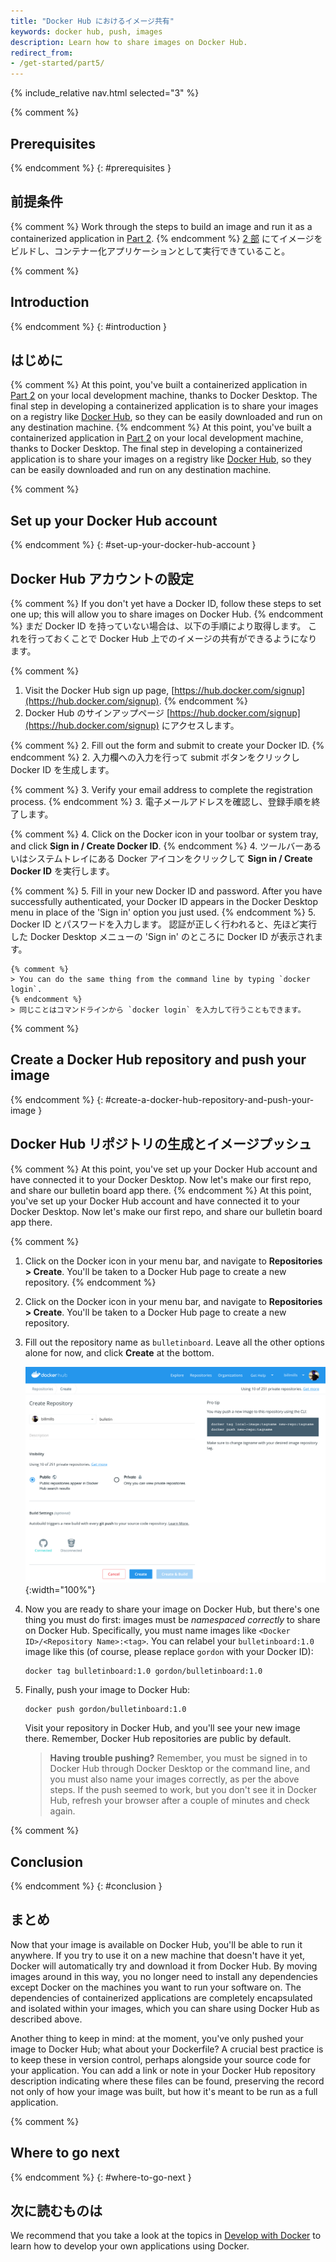 ```yaml
---
title: "Docker Hub におけるイメージ共有"
keywords: docker hub, push, images
description: Learn how to share images on Docker Hub.
redirect_from:
- /get-started/part5/
---
```


{% include_relative nav.html selected="3" %}

{% comment %}
## Prerequisites
{% endcomment %}
{: #prerequisites }
## 前提条件

{% comment %}
Work through the steps to build an image and run it as a containerized application in [Part 2](part2.md).
{% endcomment %}
[2 部](part2.md) にてイメージをビルドし、コンテナー化アプリケーションとして実行できていること。

{% comment %}
## Introduction
{% endcomment %}
{: #introduction }
## はじめに

{% comment %}
At this point, you've built a containerized application in [Part 2](part2.md) on your local development machine, thanks to Docker Desktop. The final step in developing a containerized application is to share your images on a registry like [Docker Hub](https://hub.docker.com/), so they can be easily downloaded and run on any destination machine.
{% endcomment %}
At this point, you've built a containerized application in [Part 2](part2.md) on your local development machine, thanks to Docker Desktop. The final step in developing a containerized application is to share your images on a registry like [Docker Hub](https://hub.docker.com/), so they can be easily downloaded and run on any destination machine.

{% comment %}
## Set up your Docker Hub account
{% endcomment %}
{: #set-up-your-docker-hub-account }
## Docker Hub アカウントの設定

{% comment %}
If you don't yet have a Docker ID, follow these steps to set one up; this will allow you to share images on Docker Hub.
{% endcomment %}
まだ Docker ID を持っていない場合は、以下の手順により取得します。
これを行っておくことで Docker Hub 上でのイメージの共有ができるようになります。

{% comment %}
1.  Visit the Docker Hub sign up page, [https://hub.docker.com/signup](https://hub.docker.com/signup).
{% endcomment %}
1.  Docker Hub のサインアップページ [https://hub.docker.com/signup](https://hub.docker.com/signup) にアクセスします。

{% comment %}
2.  Fill out the form and submit to create your Docker ID.
{% endcomment %}
2.  入力欄への入力を行って submit ボタンをクリックし Docker ID を生成します。

{% comment %}
3.  Verify your email address to complete the registration process.
{% endcomment %}
3.  電子メールアドレスを確認し、登録手順を終了します。

{% comment %}
4.  Click on the Docker icon in your toolbar or system tray, and click **Sign in / Create Docker ID**.
{% endcomment %}
4.  ツールバーあるいはシステムトレイにある Docker アイコンをクリックして **Sign in / Create Docker ID** を実行します。

{% comment %}
5.  Fill in your new Docker ID and password. After you have successfully authenticated, your Docker ID appears in the Docker Desktop menu in place of the 'Sign in' option you just used.
{% endcomment %}
5.  Docker ID とパスワードを入力します。
    認証が正しく行われると、先ほど実行した Docker Desktop メニューの 'Sign in' のところに Docker ID が表示されます。

    {% comment %}
    > You can do the same thing from the command line by typing `docker login`.
    {% endcomment %}
    > 同じことはコマンドラインから `docker login` を入力して行うこともできます。

{% comment %}
## Create a Docker Hub repository and push your image
{% endcomment %}
{: #create-a-docker-hub-repository-and-push-your-image }
## Docker Hub リポジトリの生成とイメージプッシュ

{% comment %}
At this point, you've set up your Docker Hub account and have connected it to your Docker Desktop. Now let's make our first repo, and share our bulletin board app there.
{% endcomment %}
At this point, you've set up your Docker Hub account and have connected it to your Docker Desktop. Now let's make our first repo, and share our bulletin board app there.

{% comment %}
1.  Click on the Docker icon in your menu bar, and navigate to **Repositories > Create**. You'll be taken to a Docker Hub page to create a new repository.
{% endcomment %}
1.  Click on the Docker icon in your menu bar, and navigate to **Repositories > Create**. You'll be taken to a Docker Hub page to create a new repository.

2.  Fill out the repository name as `bulletinboard`. Leave all the other options alone for now, and click **Create** at the bottom.

    ![make a repo](images/newrepo.png){:width="100%"}

3.  Now you are ready to share your image on Docker Hub, but there's one thing you must do first: images must be *namespaced correctly* to share on Docker Hub. Specifically, you must name images like `<Docker ID>/<Repository Name>:<tag>`. You can relabel your `bulletinboard:1.0` image like this (of course, please replace `gordon` with your Docker ID):

    ```shell
    docker tag bulletinboard:1.0 gordon/bulletinboard:1.0
    ```

4.  Finally, push your image to Docker Hub:

    ```shell
    docker push gordon/bulletinboard:1.0
    ```

    Visit your repository in Docker Hub, and you'll see your new image there. Remember, Docker Hub repositories are public by default.

    > **Having trouble pushing?** Remember, you must be signed in to Docker Hub through Docker Desktop or the command line, and you must also name your images correctly, as per the above steps. If the push seemed to work, but you don't see it in Docker Hub, refresh your browser after a couple of minutes and check again.

{% comment %}
## Conclusion
{% endcomment %}
{: #conclusion }
## まとめ

Now that your image is available on Docker Hub, you'll be able to run it anywhere. If you try to use it on a new machine that doesn't have it yet, Docker will automatically try and download it from Docker Hub. By moving images around in this way, you no longer need to install any dependencies except Docker on the machines you want to run your software on. The dependencies of containerized applications are completely encapsulated and isolated within your images, which you can share using Docker Hub as described above.

Another thing to keep in mind: at the moment, you've only pushed your image to Docker Hub; what about your Dockerfile? A crucial best practice is to keep these in version control, perhaps alongside your source code for your application. You can add a link or note in your Docker Hub repository description indicating where these files can be found, preserving the record not only of how your image was built, but how it's meant to be run as a full application.

{% comment %}
## Where to go next
{% endcomment %}
{: #where-to-go-next }
## 次に読むものは

We recommend that you take a look at the topics in [Develop with Docker](../develop/index.md) to learn how to develop your own applications using Docker.
